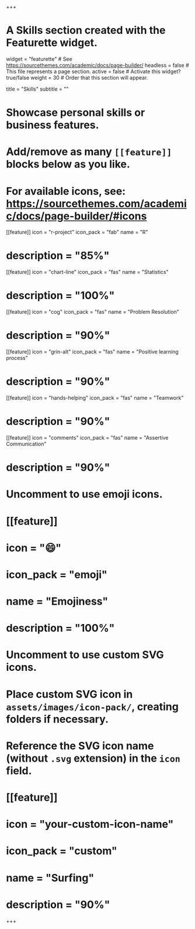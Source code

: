 +++
# A Skills section created with the Featurette widget.
widget = "featurette"  # See https://sourcethemes.com/academic/docs/page-builder/
headless = false  # This file represents a page section.
active = false  # Activate this widget? true/false
weight = 30  # Order that this section will appear.

title = "Skills"
subtitle = ""

# Showcase personal skills or business features.
# 
# Add/remove as many `[[feature]]` blocks below as you like.
# 
# For available icons, see: https://sourcethemes.com/academic/docs/page-builder/#icons

[[feature]]
  icon = "r-project"
  icon_pack = "fab"
  name = "R"
#  description = "85%"
  
[[feature]]
  icon = "chart-line"
  icon_pack = "fas"
  name = "Statistics"
#  description = "100%"  
  
[[feature]]
  icon = "cog"
  icon_pack = "fas"
  name = "Problem Resolution"
# description = "90%"
  
  
[[feature]]
  icon = "grin-alt"
  icon_pack = "fas"
  name = "Positive learning process"
#  description = "90%"
  
[[feature]]
  icon = "hands-helping"
  icon_pack = "fas"
  name = "Teamwork"
#  description = "90%"
  
[[feature]]
  icon = "comments"
  icon_pack = "fas"
  name = "Assertive Communication"
#  description = "90%"

# Uncomment to use emoji icons.
# [[feature]]
#  icon = ":smile:"
#  icon_pack = "emoji"
#  name = "Emojiness"
#  description = "100%"  

# Uncomment to use custom SVG icons.
# Place custom SVG icon in `assets/images/icon-pack/`, creating folders if necessary.
# Reference the SVG icon name (without `.svg` extension) in the `icon` field.
# [[feature]]
#  icon = "your-custom-icon-name"
#  icon_pack = "custom"
#  name = "Surfing"
#  description = "90%"

+++
